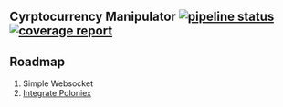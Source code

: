 
## Cyrptocurrency Manipulator [![pipeline status](https://gitlab.com/tgvdinesh/crypto-currency/badges/master/pipeline.svg)](https://gitlab.com/tgvdinesh/crypto-currency/commits/master) [![coverage report](https://gitlab.com/tgvdinesh/crypto-currency/badges/master/coverage.svg)](https://gitlab.com/tgvdinesh/crypto-currency/commits/master)

## Roadmap
1. Simple Websocket
2. [Integrate Poloniex](https://poloniex.com/support/api/)